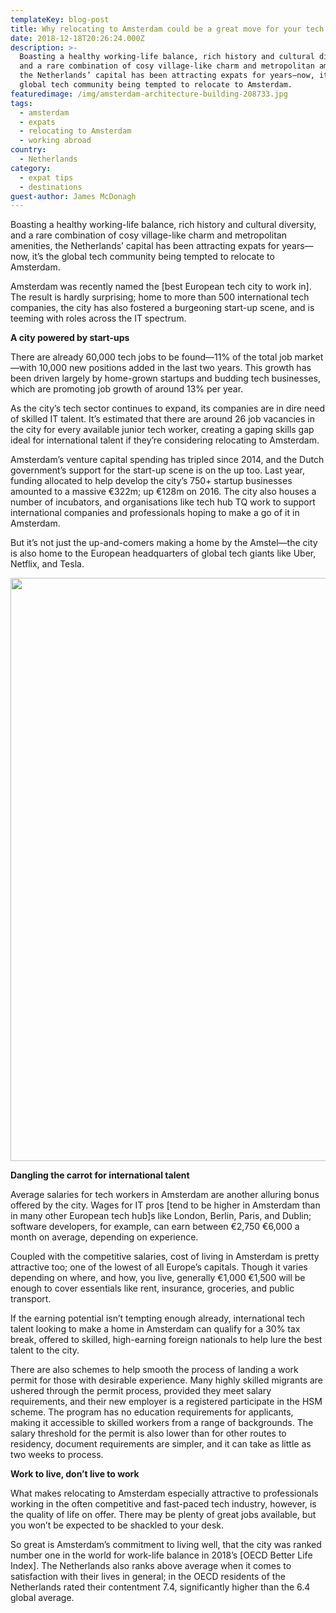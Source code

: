 ```yaml
---
templateKey: blog-post
title: Why relocating to Amsterdam could be a great move for your tech career
date: 2018-12-18T20:26:24.000Z
description: >-
  Boasting a healthy working-life balance, rich history and cultural diversity,
  and a rare combination of cosy village-like charm and metropolitan amenities,
  the Netherlands’ capital has been attracting expats for years—now, it’s the
  global tech community being tempted to relocate to Amsterdam.
featuredimage: /img/amsterdam-architecture-building-208733.jpg
tags:
  - amsterdam
  - expats
  - relocating to Amsterdam
  - working abroad
country:
  - Netherlands
category:
  - expat tips
  - destinations
guest-author: James McDonagh
---
```


Boasting a healthy working-life balance, rich history and cultural diversity, and a rare combination of cosy village-like charm and metropolitan amenities, the Netherlands’ capital has been attracting expats for years—now, it’s the global tech community being tempted to relocate to Amsterdam.

Amsterdam was recently named the \[best European tech city to work in]. The result is hardly surprising; home to more than 500 international tech companies, the city has also fostered a burgeoning start-up scene, and is teeming with roles across the IT spectrum.

**A city powered by start-ups**

There are already 60,000 tech jobs to be found—11% of the total job market—with 10,000 new positions added in the last two years. This growth has been driven largely by home-grown startups and budding tech businesses, which are promoting job growth of around 13% per year.

As the city’s tech sector continues to expand, its companies are in dire need of skilled IT talent. It’s estimated that there are around 26 job vacancies in the city for every available junior tech worker, creating a gaping skills gap ideal for international talent if they’re considering relocating to Amsterdam.

Amsterdam’s venture capital spending has tripled since 2014, and the Dutch government’s support for the start-up scene is on the up too. Last year, funding allocated to help develop the city’s 750+ startup businesses amounted to a massive €322m; up €128m on 2016. The city also houses a number of incubators, and organisations like tech hub TQ work to support international companies and professionals hoping to make a go of it in Amsterdam.

But it’s not just the up-and-comers making a home by the Amstel—the city is also home to the European headquarters of global tech giants like Uber, Netflix, and Tesla.

<img  src="/img/uploads/2018/12/amsterdam-architecture-bicycles-1414467.jpg" alt="" width="1400" height="933" srcset="/img/uploads/2018/12/amsterdam-architecture-bicycles-1414467.jpg 1400w, /img/uploads/2018/12/amsterdam-architecture-bicycles-1414467-300x200.jpg 300w, /img/uploads/2018/12/amsterdam-architecture-bicycles-1414467-768x512.jpg 768w, /img/uploads/2018/12/amsterdam-architecture-bicycles-1414467-1024x682.jpg 1024w, /img/uploads/2018/12/amsterdam-architecture-bicycles-1414467-1150x766.jpg 1150w" sizes="(max-width: 1400px) 100vw, 1400px" />

**Dangling the carrot for international talent**

Average salaries for tech workers in Amsterdam are another alluring bonus offered by the city. Wages for IT pros \[tend to be higher in Amsterdam than in many other European tech hub]s like London, Berlin, Paris, and Dublin; software developers, for example, can earn between €2,750 €6,000 a month on average, depending on experience.

Coupled with the competitive salaries, cost of living in Amsterdam is pretty attractive too; one of the lowest of all Europe’s capitals. Though it varies depending on where, and how, you live, generally €1,000 €1,500 will be enough to cover essentials like rent, insurance, groceries, and public transport.

If the earning potential isn’t tempting enough already, international tech talent looking to make a home in Amsterdam can qualify for a 30% tax break, offered to skilled, high-earning foreign nationals to help lure the best talent to the city.

There are also schemes to help smooth the process of landing a work permit for those with desirable experience. Many highly skilled migrants are ushered through the permit process, provided they meet salary requirements, and their new employer is a registered participate in the HSM scheme. The program has no education requirements for applicants, making it accessible to skilled workers from a range of backgrounds. The salary threshold for the permit is also lower than for other routes to residency, document requirements are simpler, and it can take as little as two weeks to process.

**Work to live, don’t live to work**

What makes relocating to Amsterdam especially attractive to professionals working in the often competitive and fast-paced tech industry, however, is the quality of life on offer. There may be plenty of great jobs available, but you won’t be expected to be shackled to your desk.

So great is Amsterdam’s commitment to living well, that the city was ranked number one in the world for work-life balance in 2018’s \[OECD Better Life Index]. The Netherlands also ranks above average when it comes to satisfaction with their lives in general; in the OECD residents of the Netherlands rated their contentment 7.4, significantly higher than the 6.4 global average.
